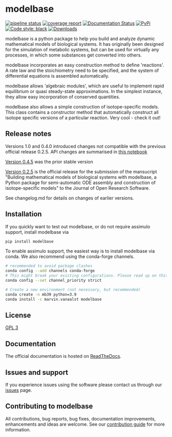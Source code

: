 # modelbase

[![pipeline status](https://gitlab.com/qtb-hhu/modelbase-software/badges/master/pipeline.svg)](https://gitlab.com/qtb-hhu/modelbase-software/-/commits/master)
[![coverage report](https://gitlab.com/qtb-hhu/modelbase-software/badges/master/coverage.svg)](https://gitlab.com/qtb-hhu/modelbase-software/-/commits/master)
[![Documentation Status](https://readthedocs.org/projects/modelbase/badge/?version=latest)](https://modelbase.readthedocs.io/en/latest/?badge=latest)
[![PyPi](https://img.shields.io/pypi/v/modelbase)](https://pypi.org/project/modelbase/)
[![Code style: black](https://img.shields.io/badge/code%20style-black-000000.svg)](https://github.com/psf/black)
[![Downloads](https://pepy.tech/badge/modelbase)](https://pepy.tech/project/modelbase)

modelbase is a python package to help you build and analyze dynamic mathematical models of biological systems. It has originally been designed for the simulation of metabolic systems, but can be used for virtually any processes, in which some substances get converted into others.

modelbase incorporates an easy construction method to define 'reactions'. A rate law and the stoichiometry need to be specified, and the system of differential equations is assembled automatically.

modelbase allows 'algebraic modules', which are useful to implement rapid equilibrium or quasi steady-state approximations. In the simplest instance, they allow easy incorporation of conserved quantities.

modelbase also allows a simple construction of isotope-specific models. This class contains a constructor method that automatically construct all isotope specific versions of a particular reaction. Very cool - check it out!

## Release notes

Versions 1.0 and 0.4.0 introduced changes not compatible with the previous official
release 0.2.5. API changes are summarised in [this notebook](docs/source/api-changes.ipynb)

[Version 0.4.5](https://gitlab.com/qtb-hhu/modelbase-software/-/tags/0.4.5) was the prior stable version

[Version 0.2.5](https://gitlab.com/qtb-hhu/modelbase-software/-/tags/initial-release)
is the official release for the submission of the
mansucript "Building mathematical models of biological systems
with modelbase, a Python package for semi-automatic ODE assembly
and construction of isotope-specific models" to the Journal of Open
Research Software.

See changelog.md for details on changes of earlier versions.

## Installation


If you quickly want to test out modelbase, or do not require assimulo support, install modelbase via

```bash
pip install modelbase
```

To enable assimulo support, the easiest way is to install modelbase via conda. We also recommend using the conda-forge channels.

```bash
# recommended to avoid package clashes
conda config --add channels conda-forge
# This might break your existing configurations. Please read up on this command!
conda config --set channel_priority strict

# Create a new environment (not necessary, but recommended)
conda create -n mb39 python=3.9
conda install -c marvin.vanaalst modelbase
```

## License

[GPL 3](https://gitlab.com/qtb-hhu/modelbase-software/blob/master/LICENSE)

## Documentation

The official documentation is hosted on [ReadTheDocs](https://modelbase.readthedocs.io/en/latest/).

## Issues and support

If you experience issues using the software please contact us through our [issues](https://gitlab.com/qtb-hhu/modelbase-software/issues) page.

## Contributing to modelbase

All contributions, bug reports, bug fixes, documentation improvements, enhancements and ideas are welcome. See our [contribution guide](https://gitlab.com/qtb-hhu/modelbase-software/blob/master/CONTRIBUTING.md) for more information.
